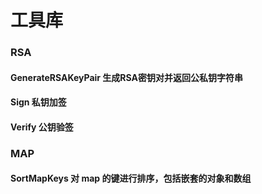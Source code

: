 # 工具库

### RSA
#### GenerateRSAKeyPair 生成RSA密钥对并返回公私钥字符串
#### Sign 私钥加签
#### Verify 公钥验签

### MAP
#### SortMapKeys 对 map 的键进行排序，包括嵌套的对象和数组